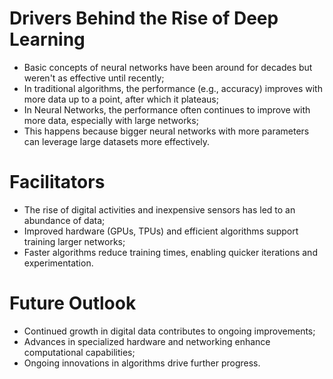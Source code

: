 # Drivers Behind the Rise of Deep Learning

 - Basic concepts of neural networks have been around for decades but weren't as effective until recently;
 - In traditional algorithms, the performance (e.g., accuracy) improves with more data up to a point, after which it plateaus;
 - In Neural Networks, the performance often continues to improve with more data, especially with large networks;
 - This happens because bigger neural networks with more parameters can leverage large datasets more effectively.

# Facilitators

 - The rise of digital activities and inexpensive sensors has led to an abundance of data;
 - Improved hardware (GPUs, TPUs) and efficient algorithms support training larger networks;
 - Faster algorithms reduce training times, enabling quicker iterations and experimentation.

# Future Outlook

 - Continued growth in digital data contributes to ongoing improvements;
 - Advances in specialized hardware and networking enhance computational capabilities;
 - Ongoing innovations in algorithms drive further progress.